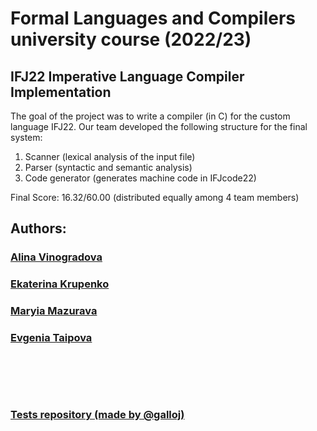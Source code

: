 # Formal Languages and Compilers university course (2022/23)
## IFJ22 Imperative Language Compiler Implementation 

The goal of the project was to write a compiler (in C) for the custom language IFJ22.
Our team developed the following structure for the final system:
1) Scanner (lexical analysis of the input file)
2) Parser (syntactic and semantic analysis)
3) Code generator (generates machine code in IFJcode22)




Final Score: 16.32/60.00 (distributed equally among 4 team members)

## Authors:
### [Alina Vinogradova](https://github.com/jsemaljaa)
### [Ekaterina Krupenko](https://github.com/sirotka)
### [Maryia Mazurava](https://github.com/maryia-mazurava)
### [Evgenia Taipova](https://github.com/evgenia-taipova)
<pre>




</pre>
### [Tests repository (made by @galloj)](https://github.com/galloj/IFJ22_Tester)
